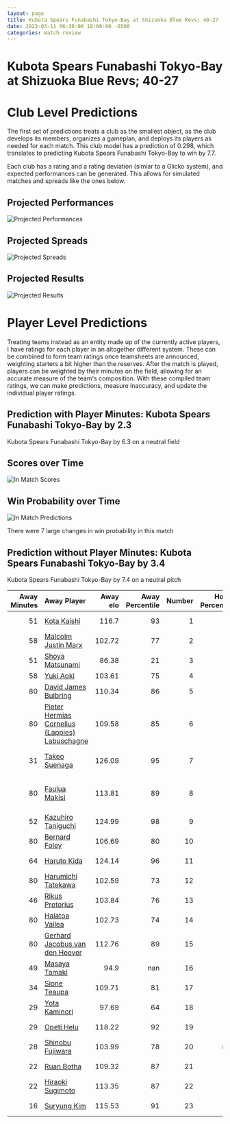 ```yaml
---  
layout: page  
title: Kubota Spears Funabashi Tokyo-Bay at Shizuoka Blue Revs; 40-27  
date: 2023-03-11 06:30:00 18:00:00 -0500  
categories: match review  
---
```

# Kubota Spears Funabashi Tokyo-Bay at Shizuoka Blue Revs; 40-27

# Club Level Predictions


The first set of predictions treats a club as the smallest object, as the club develops its members, organizes a gameplan, and deploys its players as needed for each match. This club model has a prediction of 0.298, which translates to predicting Kubota Spears Funabashi Tokyo-Bay to win by 7.7.

Each club has a rating and a rating deviation (simiar to a Glicko system), and expected performances can be generated. This allows for simulated matches and spreads like the ones below.
## Projected Performances


![Projected Performances](plots/performances_2023-03-11-ShizuokaBlueRevs-KubotaSpearsFunabashiTokyo-Bay.png)
## Projected Spreads


![Projected Spreads](plots/spreads_2023-03-11-ShizuokaBlueRevs-KubotaSpearsFunabashiTokyo-Bay.png)
## Projected Results


![Projected Results](plots/resultbar_2023-03-11-ShizuokaBlueRevs-KubotaSpearsFunabashiTokyo-Bay.png)
# Player Level Predictions


Treating teams instead as an entity made up of the currently active players, I have ratings for each player in an altogether different system. These can be combined to form team ratings once teamsheets are announced, weighting starters a bit higher than the reserves. After the match is played, players can be weighted by their minutes on the field, allowing for an accurate measure of the team's composition. With these compiled team ratings, we can make predictions, measure inaccuracy, and update the individual player ratings.
## Prediction with Player Minutes: Kubota Spears Funabashi Tokyo-Bay by 2.3


Kubota Spears Funabashi Tokyo-Bay by 6.3 on a neutral field
## Scores over Time


![In Match Scores](plots/recap_scores_2023-03-11-ShizuokaBlueRevs-KubotaSpearsFunabashiTokyo-Bay.png)
## Win Probability over Time


![In Match Predictions](plots/recap_prob_2023-03-11-ShizuokaBlueRevs-KubotaSpearsFunabashiTokyo-Bay.png)

There were 7 large changes in win probability in this match
## Prediction without Player Minutes: Kubota Spears Funabashi Tokyo-Bay by 3.4


Kubota Spears Funabashi Tokyo-Bay by 7.4 on a neutral pitch



|   Away Minutes | Away Player                                                                                                              |   Away elo |   Away Percentile |   Number |   Home Percentile |   Home elo | Home Player                                                                                     |   Home Minutes |
|---------------:|:-------------------------------------------------------------------------------------------------------------------------|-----------:|------------------:|---------:|------------------:|-----------:|:------------------------------------------------------------------------------------------------|---------------:|
|             51 | [Kota Kaishi](..//playerfiles//KotaKaishi_cleaned.md)                                                                    |     116.7  |                93 |        1 |                87 |     108.79 | [Kazuhiro Kawata](..//playerfiles//KazuhiroKawata_cleaned.md)                                   |             75 |
|             58 | [Malcolm Justin Marx](..//playerfiles//MalcolmJustinMarx_cleaned.md)                                                     |     102.72 |                77 |        2 |                75 |     102.06 | [Takeshi Hino](..//playerfiles//TakeshiHino_cleaned.md)                                         |             75 |
|             51 | [Shoya Matsunami](..//playerfiles//ShoyaMatsunami_cleaned.md)                                                            |      86.38 |                21 |        3 |                86 |     108.15 | [Heiichiro Ito](..//playerfiles//HeiichiroIto_cleaned.md)                                       |             75 |
|             58 | [Yuki Aoki](..//playerfiles//YukiAoki_cleaned.md)                                                                        |     103.61 |                75 |        4 |                90 |     115.12 | [Yuya Odo](..//playerfiles//YuyaOdo_cleaned.md)                                                 |             80 |
|             80 | [David James Bulbring](..//playerfiles//DavidJamesBulbring_cleaned.md)                                                   |     110.34 |                86 |        5 |                70 |     101.93 | [Murray Douglas](..//playerfiles//MurrayDouglas_cleaned.md)                                     |             75 |
|             80 | [Pieter Hermias Cornelius (Lappies) Labuschagne](..//playerfiles//PieterHermiasCornelius(Lappies)Labuschagne_cleaned.md) |     109.58 |                85 |        6 |                62 |      98.75 | [Malgene Ilaua](..//playerfiles//MalgeneIlaua_cleaned.md)                                       |             80 |
|             31 | [Takeo Suenaga](..//playerfiles//TakeoSuenaga_cleaned.md)                                                                |     126.09 |                95 |        7 |                76 |     104.41 | [Richard Goh Jones](..//playerfiles//RichardGohJones_cleaned.md)                                |             64 |
|             80 | [Faulua Makisi](..//playerfiles//FauluaMakisi_cleaned.md)                                                                |     113.81 |                89 |        8 |                71 |     102.58 | [Albertus Stephanus (Kwagga) Smith](..//playerfiles//AlbertusStephanus(Kwagga)Smith_cleaned.md) |             40 |
|             52 | [Kazuhiro Taniguchi](..//playerfiles//KazuhiroTaniguchi_cleaned.md)                                                      |     124.99 |                98 |        9 |                80 |     104.83 | [Bryn Hall](..//playerfiles//BrynHall_cleaned.md)                                               |             80 |
|             80 | [Bernard Foley](..//playerfiles//BernardFoley_cleaned.md)                                                                |     106.69 |                80 |       10 |                53 |      96.63 | [Kenta Iemura](..//playerfiles//KentaIemura_cleaned.md)                                         |             80 |
|             64 | [Haruto Kida](..//playerfiles//HarutoKida_cleaned.md)                                                                    |     124.14 |                96 |       11 |                54 |      96.68 | [Chikara Ito](..//playerfiles//ChikaraIto_cleaned.md)                                           |             47 |
|             80 | [Harumichi Tatekawa](..//playerfiles//HarumichiTatekawa_cleaned.md)                                                      |     102.59 |                73 |       12 |                83 |     107.75 | [Viliami Tahitu'a](..//playerfiles//ViliamiTahitu'a_cleaned.md)                                 |             80 |
|             46 | [Rikus Pretorius](..//playerfiles//RikusPretorius_cleaned.md)                                                            |     103.84 |                76 |       13 |                98 |     134.1  | [Kenta Shikao](..//playerfiles//KentaShikao_cleaned.md)                                         |             58 |
|             80 | [Halatoa Vailea](..//playerfiles//HalatoaVailea_cleaned.md)                                                              |     102.73 |                74 |       14 |                57 |      97.26 | [Eito Maki](..//playerfiles//EitoMaki_cleaned.md)                                               |             80 |
|             80 | [Gerhard Jacobus van den Heever](..//playerfiles//GerhardJacobusvandenHeever_cleaned.md)                                 |     112.76 |                89 |       15 |                78 |     106.59 | [Keagan Faria](..//playerfiles//KeaganFaria_cleaned.md)                                         |             80 |
|             49 | [Masaya Tamaki](..//playerfiles//MasayaTamaki_cleaned.md)                                                                |      94.9  |               nan |       16 |                20 |      84.83 | [Shoji Takuma](..//playerfiles//ShojiTakuma_cleaned.md)                                         |             40 |
|             34 | [Sione Teaupa](..//playerfiles//SioneTeaupa_cleaned.md)                                                                  |     109.71 |                81 |       17 |                26 |      89.1  | [Sam Greene](..//playerfiles//SamGreene_cleaned.md)                                             |             33 |
|             29 | [Yota Kaminori](..//playerfiles//YotaKaminori_cleaned.md)                                                                |      97.69 |                64 |       18 |                81 |     105.26 | [Minoru Tanoue](..//playerfiles//MinoruTanoue_cleaned.md)                                       |             22 |
|             29 | [Opeti Helu](..//playerfiles//OpetiHelu_cleaned.md)                                                                      |     118.22 |                92 |       19 |                96 |     129.89 | [Eishin Kuwano](..//playerfiles//EishinKuwano_cleaned.md)                                       |             16 |
|             28 | [Shinobu Fujiwara](..//playerfiles//ShinobuFujiwara_cleaned.md)                                                          |     103.99 |                78 |       20 |               nan |      86.36 | [Toshiya Hirakawa](..//playerfiles//ToshiyaHirakawa_cleaned.md)                                 |              5 |
|             22 | [Ruan Botha](..//playerfiles//RuanBotha_cleaned.md)                                                                      |     109.32 |                87 |       21 |                42 |      92.83 | [Joren Fuchi](..//playerfiles//JorenFuchi_cleaned.md)                                           |              5 |
|             22 | [Hiraoki Sugimoto](..//playerfiles//HiraokiSugimoto_cleaned.md)                                                          |     113.35 |                87 |       22 |                32 |      89.41 | [Takayoshi Mohara](..//playerfiles//TakayoshiMohara_cleaned.md)                                 |              5 |
|             16 | [Suryung Kim](..//playerfiles//SuryungKim_cleaned.md)                                                                    |     115.53 |                91 |       23 |                55 |      96.12 | [Riki Sugihara](..//playerfiles//RikiSugihara_cleaned.md)                                       |              5 |

